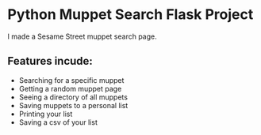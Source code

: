 # Python Muppet Search Flask Project

I made a Sesame Street muppet search page. <br>

<h2>
Features incude:
</h2>

<ul>
  <li>Searching for a specific muppet</li>
  <li>Getting a random muppet page</li>
  <li>Seeing a directory of all muppets</li>
  <li>Saving muppets to a personal list</li>
  <li>Printing your list</li>
  <li>Saving a csv of your list</li>
</ul>

